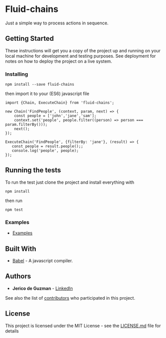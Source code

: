 # Fluid-chains

Just a simple way to process actions in sequence.

## Getting Started

These instructions will get you a copy of the project up and running on your local machine for development and testing purposes. See deployment for notes on how to deploy the project on a live system.

### Installing

```
npm install --save fluid-chains
```
then import it to your (ES6) javascript file

```
import {Chain, ExecuteChain} from 'fluid-chains';

new Chain('FindPeople', (context, param, next) => {
    const people = ['john','jane','sam'];
    context.set('people', people.filter((person) => person === param.filterBy()));
    next();
});

ExecuteChain('FindPeople', {filterBy: 'jane'}, (result) => {
   const people = result.people();;
   console.log('people', people);
});

```
## Running the tests

To run the test just clone the project and install everything with 
```
npm install
```
then run 
```
npm test
```
### Examples

* [Examples](https://github.com/rickzx98/fluid-chains/tree/master/examples) 

## Built With

* [Babel](https://babeljs.io/) - A javascript compiler.

## Authors

* **Jerico de Guzman** - [LinkedIn](https://www.linkedin.com/in/jerico-de-guzman-35126657)

See also the list of [contributors](https://github.com/rickzx98/fluid-chains/contributors) who participated in this project.

## License

This project is licensed under the MIT License - see the [LICENSE.md](LICENSE.md) file for details

